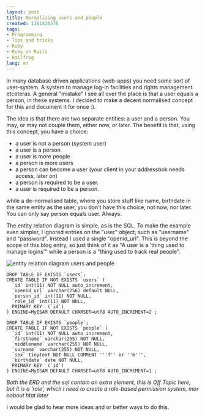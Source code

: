 ```yaml
---
layout: post
title: Normalising users and people
created: 1161426576
tags:
- Programming
- Tips and tricks
- Ruby
- Ruby on Rails
- Railfrog
lang: en
---
```

In many database driven applications (web-apps) you need some sort of user-system. A system to manage log-in facilities and rights management etceteras. A general "mistake" I see all over the place is that a user equals a person, in these systems. I decided to make a decent normalised concept for this and document it for once :). 

The idea is that there are two separate entities: a user and a person. You may, or may not couple them, either now, or later. The benefit is that, using this concept, you have a choice:  <!--break-->

 * a user is not a person (system user)
 * a user is a person
 * a user is more people
 * a person is more users
 * a person can become a user (your client in your addressbok needs access, later on)
 * a person is required to be a user. 
 * a user is required to be a person.

while a de-normalised table, where you store stuff like name, birthdate in the same entity as the user, you don't have this choice, not now, nor later. You can only say person equals user. Always.

The entity relation diagram is simple, as is the SQL. 
To make the example even simpler, I ignored entries on the "user" object, such as "username" and "password". Instead I used a single "openid_url". This is beyond the scope of this blog entry, so just think of it as "A user is a 'thing used to manage logins'" while a person is a "thing used to track real people".

![entity relation diagram users and people](/sites/webschuur.com/files/sugarcube_entity_rel_diagram_user.png)

    DROP TABLE IF EXISTS `users`;
    CREATE TABLE IF NOT EXISTS `users` (
      `id` int(11) NOT NULL auto_increment,
      `openid_url` varchar(256) default NULL,
      `person_id` int(11) NOT NULL,
      `role_id` int(11) NOT NULL,
      PRIMARY KEY  (`id`)
    ) ENGINE=MyISAM DEFAULT CHARSET=utf8 AUTO_INCREMENT=2 ;

    DROP TABLE IF EXISTS `people`;
    CREATE TABLE IF NOT EXISTS `people` (
      `id` int(11) NOT NULL auto_increment,
      `firstname` varchar(255) NOT NULL,
      `middlename` varchar(255) NOT NULL,
      `surname` varchar(255) NOT NULL,
      `sex` tinytext NOT NULL COMMENT '''f'' or ''m''',
      `birthdate` date NOT NULL,
      PRIMARY KEY  (`id`)
    ) ENGINE=MyISAM DEFAULT CHARSET=utf8 AUTO_INCREMENT=1 ;

_Both the ERD and the sql contain an extra element, this is Off Topic here, but it is a 'role', which I need to create a role-based permission system, mor eabout htat later_

I would be glad to hear more ideas and or better ways to do this.
